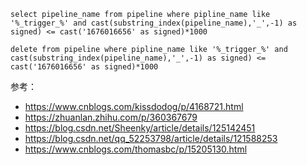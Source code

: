 ```
select pipeline_name from pipeline where pipline_name like '%_trigger_%' and cast(substring_index(pipeline_name),'_',-1) as signed) <= cast('1676016656' as signed)*1000

delete from pipeline where pipline_name like '%_trigger_%' and cast(substring_index(pipeline_name),'_',-1) as signed) <= cast('1676016656' as signed)*1000
```

参考：
- https://www.cnblogs.com/kissdodog/p/4168721.html
- https://zhuanlan.zhihu.com/p/360367679
- https://blog.csdn.net/Sheenky/article/details/125142451
- https://blog.csdn.net/qq_52253798/article/details/121588253
- https://www.cnblogs.com/thomasbc/p/15205130.html
